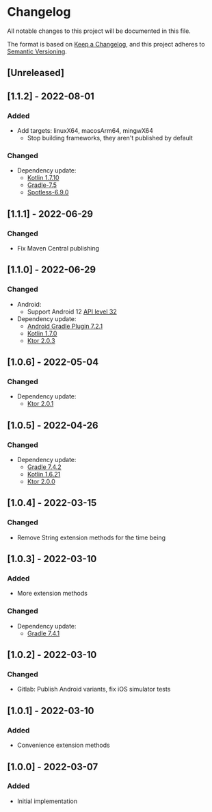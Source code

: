 # Changelog
All notable changes to this project will be documented in this file.

The format is based on [Keep a Changelog](https://keepachangelog.com/en/1.0.0/),
and this project adheres to [Semantic Versioning](https://semver.org/spec/v2.0.0.html).

## [Unreleased]

## [1.1.2] - 2022-08-01
### Added
- Add targets: linuxX64, macosArm64, mingwX64
  - Stop building frameworks, they aren't published by default

### Changed
- Dependency update:
  - [Kotlin 1.7.10](https://github.com/JetBrains/kotlin/releases/tag/v1.7.10)
  - [Gradle-7.5](https://docs.gradle.org/7.5/release-notes.html)
  - [Spotless-6.9.0](https://github.com/diffplug/spotless/blob/main/plugin-gradle/CHANGES.md#690---2022-07-28)

## [1.1.1] - 2022-06-29
### Changed
- Fix Maven Central publishing

## [1.1.0] - 2022-06-29
### Changed
- Android:
  - Support Android 12 [API level 32](https://developer.android.com/studio/releases/platforms#12)
- Dependency update:
  - [Android Gradle Plugin 7.2.1](https://developer.android.com/studio/releases/gradle-plugin#7-2-0)
  - [Kotlin 1.7.0](https://github.com/JetBrains/kotlin/releases/tag/v1.7.0)
  - [Ktor 2.0.3](https://ktor.io/changelog/2.0#version-2-0-3)

## [1.0.6] - 2022-05-04
### Changed
- Dependency update:
  - [Ktor 2.0.1](https://ktor.io/changelog/2.0#version-2-0-1)

## [1.0.5] - 2022-04-26
### Changed
- Dependency update:
  - [Gradle 7.4.2](https://docs.gradle.org/7.4.2/release-notes.html)
  - [Kotlin 1.6.21](https://github.com/JetBrains/kotlin/releases/tag/v1.6.21)
  - [Ktor 2.0.0](https://ktor.io/changelog/2.0#version-2-0-0)

## [1.0.4] - 2022-03-15
### Changed
- Remove String extension methods for the time being

## [1.0.3] - 2022-03-10
### Added
- More extension methods

### Changed
- Dependency update:
  - [Gradle 7.4.1](https://docs.gradle.org/7.4.1/release-notes.html)

## [1.0.2] - 2022-03-10
### Changed
- Gitlab: Publish Android variants, fix iOS simulator tests

## [1.0.1] - 2022-03-10
### Added
- Convenience extension methods

## [1.0.0] - 2022-03-07
### Added
- Initial implementation

